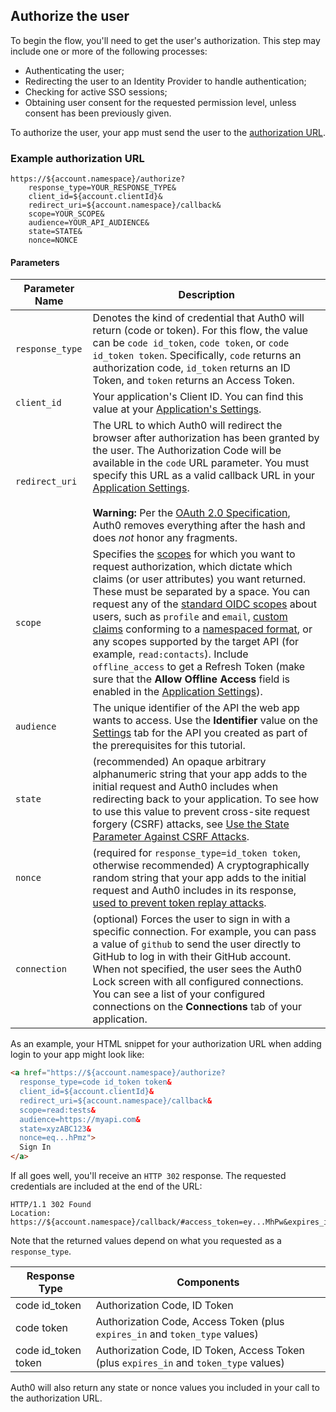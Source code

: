 ## Authorize the user

To begin the flow, you'll need to get the user's authorization. This step may include one or more of the following processes:

* Authenticating the user;
* Redirecting the user to an Identity Provider to handle authentication;
* Checking for active SSO sessions;
* Obtaining user consent for the requested permission level, unless consent has been previously given.

To authorize the user, your app must send the user to the [authorization URL](/api/authentication#authorization-code-grant).

### Example authorization URL

```text
https://${account.namespace}/authorize?
    response_type=YOUR_RESPONSE_TYPE&
    client_id=${account.clientId}&
    redirect_uri=${account.namespace}/callback&
    scope=YOUR_SCOPE&
    audience=YOUR_API_AUDIENCE&
    state=STATE&
    nonce=NONCE
```

#### Parameters

| Parameter Name | Description |
| -------------- | ----------- |
| `response_type` | Denotes the kind of credential that Auth0 will return (code or token). For this flow, the value can be `code id_token`, `code token`, or `code id_token token`. Specifically, `code` returns an authorization code, `id_token` returns an ID Token, and `token` returns an Access Token. |
| `client_id` | Your application's Client ID. You can find this value at your [Application's Settings](${manage_url}/#/applications/${account.clientId}/settings). |
| `redirect_uri`  | The URL to which Auth0 will redirect the browser after authorization has been granted by the user. The Authorization Code will be available in the `code` URL parameter. You must specify this URL as a valid callback URL in your [Application Settings](${manage_url}/#/Applications/${account.clientId}/settings). <br /> <br /> **Warning:** Per the [OAuth 2.0 Specification](https://tools.ietf.org/html/rfc6749#section-3.1.2), Auth0 removes everything after the hash and does *not* honor any fragments. |
| `scope` | Specifies the [scopes](/scopes) for which you want to request authorization, which dictate which claims (or user attributes) you want returned. These must be separated by a space. You can request any of the [standard OIDC scopes](https://openid.net/specs/openid-connect-core-1_0.html#StandardClaims) about users, such as `profile` and `email`, [custom claims](/scopes/current/custom-claims) conforming to a [namespaced format](/api-auth/tutorials/adoption/scope-custom-claims), or any scopes supported by the target API (for example, `read:contacts`). Include `offline_access` to get a Refresh Token (make sure that the __Allow Offline Access__ field is enabled in the [Application Settings](${manage_url}/#/applications)). |
| `audience` | The unique identifier of the API the web app wants to access. Use the **Identifier** value on the [Settings](${manage_url}/#/apis) tab for the API you created as part of the prerequisites for this tutorial. |
| `state`         | (recommended) An opaque arbitrary alphanumeric string that your app adds to the initial request and Auth0 includes when redirecting back to your application. To see how to use this value to prevent cross-site request forgery (CSRF) attacks, see [Use the State Parameter Against CSRF Attacks](/protocols/oauth2/oauth-state#how-to-use-the-parameter-against-csrf-attacks). |
| `nonce` | (required for `response_type=id_token token`, otherwise recommended) A cryptographically random string that your app adds to the initial request and Auth0 includes in its response, [used to prevent token replay attacks](/api-auth/tutorials/nonce). |
| `connection`    | (optional) Forces the user to sign in with a specific connection. For example, you can pass a value of `github` to send the user directly to GitHub to log in with their GitHub account. When not specified, the user sees the Auth0 Lock screen with all configured connections. You can see a list of your configured connections on the **Connections** tab of your application. |

As an example, your HTML snippet for your authorization URL when adding login to your app might look like:

```html
<a href="https://${account.namespace}/authorize?
  response_type=code id_token token&
  client_id=${account.clientId}&
  redirect_uri=${account.namespace}/callback&
  scope=read:tests&
  audience=https://myapi.com&
  state=xyzABC123&
  nonce=eq...hPmz">
  Sign In
</a>
```

If all goes well, you'll receive an `HTTP 302` response. The requested credentials are included at the end of the URL:

```text
HTTP/1.1 302 Found
Location: https://${account.namespace}/callback/#access_token=ey...MhPw&expires_in=7200&token_type=Bearer&code=AUTHORIZATION_CODE&id_token=ey...Fyqk&state=xyzABC123&nonce=eq...hPmz
```

Note that the returned values depend on what you requested as a `response_type`.

| Response Type       | Components |
| ------------------- | ---------- |
| code id_token       | Authorization Code, ID Token |
| code token          | Authorization Code, Access Token (plus `expires_in` and `token_type` values) |
| code id_token token | Authorization Code, ID Token, Access Token (plus `expires_in` and `token_type` values) |

Auth0 will also return any state or nonce values you included in your call to the authorization URL.
